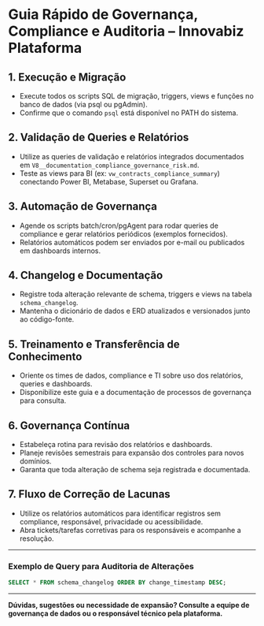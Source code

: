 # Guia Rápido de Governança, Compliance e Auditoria – Innovabiz Plataforma

## 1. Execução e Migração
- Execute todos os scripts SQL de migração, triggers, views e funções no banco de dados (via psql ou pgAdmin).
- Confirme que o comando `psql` está disponível no PATH do sistema.

## 2. Validação de Queries e Relatórios
- Utilize as queries de validação e relatórios integrados documentados em `V8__documentation_compliance_governance_risk.md`.
- Teste as views para BI (ex: `vw_contracts_compliance_summary`) conectando Power BI, Metabase, Superset ou Grafana.

## 3. Automação de Governança
- Agende os scripts batch/cron/pgAgent para rodar queries de compliance e gerar relatórios periódicos (exemplos fornecidos).
- Relatórios automáticos podem ser enviados por e-mail ou publicados em dashboards internos.

## 4. Changelog e Documentação
- Registre toda alteração relevante de schema, triggers e views na tabela `schema_changelog`.
- Mantenha o dicionário de dados e ERD atualizados e versionados junto ao código-fonte.

## 5. Treinamento e Transferência de Conhecimento
- Oriente os times de dados, compliance e TI sobre uso dos relatórios, queries e dashboards.
- Disponibilize este guia e a documentação de processos de governança para consulta.

## 6. Governança Contínua
- Estabeleça rotina para revisão dos relatórios e dashboards.
- Planeje revisões semestrais para expansão dos controles para novos domínios.
- Garanta que toda alteração de schema seja registrada e documentada.

## 7. Fluxo de Correção de Lacunas
- Utilize os relatórios automáticos para identificar registros sem compliance, responsável, privacidade ou acessibilidade.
- Abra tickets/tarefas corretivas para os responsáveis e acompanhe a resolução.

---

### Exemplo de Query para Auditoria de Alterações
```sql
SELECT * FROM schema_changelog ORDER BY change_timestamp DESC;
```

---

**Dúvidas, sugestões ou necessidade de expansão? Consulte a equipe de governança de dados ou o responsável técnico pela plataforma.**
